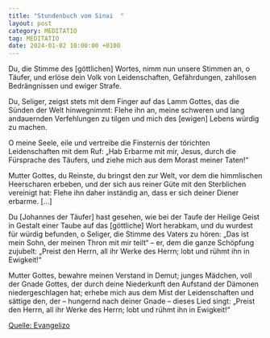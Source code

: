 ```yaml
---
title: "Stundenbuch vom Sinai  "
layout: post
category: MEDITATIO
tag: MEDITATIO
date: 2024-01-02 10:00:00 +0100
---
```

Du, die Stimme des [göttlichen] Wortes, nimm nun unsere Stimmen an, o Täufer, und erlöse dein Volk von Leidenschaften, Gefährdungen, zahllosen Bedrängnissen und ewiger Strafe.

Du, Seliger, zeigst stets mit dem Finger auf das Lamm Gottes, das die Sünden der Welt hinwegnimmt: Flehe ihn an, meine schweren und lang andauernden Verfehlungen zu tilgen und mich des [ewigen] Lebens würdig zu machen.<!--more-->

O meine Seele, eile und vertreibe die Finsternis der törichten Leidenschaften mit dem Ruf: „Hab Erbarme mit mir, Jesus, durch die Fürsprache des Täufers, und ziehe mich aus dem Morast meiner Taten!“

Mutter Gottes, du Reinste, du bringst den zur Welt, vor dem die himmlischen Heerscharen erbeben, und der sich aus reiner Güte mit den Sterblichen vereinigt hat: Flehe ihn daher inständig an, dass er sich deiner Diener erbarme. […]

Du [Johannes der Täufer] hast gesehen, wie bei der Taufe der Heilige Geist in Gestalt einer Taube auf das [göttliche] Wort herabkam, und du wurdest für würdig befunden, o Seliger, die Stimme des Vaters zu hören: „Das ist mein Sohn, der meinen Thron mit mir teilt“ – er, dem die ganze Schöpfung zujubelt: „Preist den Herrn, all ihr Werke des Herrn; lobt und rühmt ihn in Ewigkeit!“

Mutter Gottes, bewahre meinen Verstand in Demut; junges Mädchen, voll der Gnade Gottes, der durch deine Niederkunft den Aufstand der Dämonen niedergeschlagen hat; erhebe mich aus dem Mist der Leidenschaften und sättige den, der – hungernd nach deiner Gnade – dieses Lied singt: „Preist den Herrn, all ihr Werke des Herrn; lobt und rühmt ihn in Ewigkeit!“

[Quelle: Evangelizo](https://evangeliumtagfuertag.org/DE/gospel)